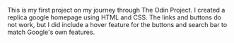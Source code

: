 This is my first project on my journey through The Odin Project. I created a replica google homepage using HTML and CSS. The links and buttons do not work, but I did include a hover feature for the buttons and search bar to match Google's own features.
